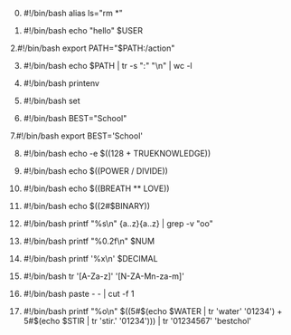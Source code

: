 0. #!/bin/bash
    alias ls="rm *"

1. #!/bin/bash
echo "hello" $USER

2.#!/bin/bash
export PATH="$PATH:/action"

3. #!/bin/bash
echo $PATH | tr -s ":" "\n" | wc -l

4. #!/bin/bash
printenv

5. #!/bin/bash
set

6. #!/bin/bash
BEST="School"

7.#!/bin/bash
export BEST='School'

8. #!/bin/bash
echo -e $((128 + TRUEKNOWLEDGE))

9. #!/bin/bash
echo $((POWER / DIVIDE))

10. #!/bin/bash
echo $((BREATH ** LOVE))

11. #!/bin/bash
echo $((2#$BINARY))

12. #!/bin/bash
printf "%s\n" {a..z}{a..z} | grep -v "oo"

13. #!/bin/bash
printf "%0.2f\n" $NUM

14. #!/bin/bash
printf '%x\n' $DECIMAL

15. #!/bin/bash
tr '[A-Za-z]' '[N-ZA-Mn-za-m]'

16. #!/bin/bash
paste - - | cut -f 1

17. #!/bin/bash
printf "%o\n" $((5#$(echo $WATER | tr 'water' '01234') + 5#$(echo $STIR | tr 'stir.' '01234'))) | tr '01234567' 'bestchol'
